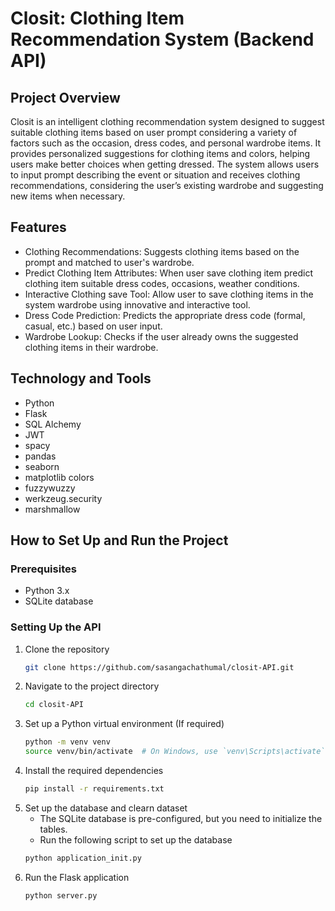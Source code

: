 # Closit: Clothing Item Recommendation System (Backend API)

## Project Overview
Closit is an intelligent clothing recommendation system designed to suggest suitable 
clothing items based on user prompt considering a variety of factors such as the occasion, dress codes, and personal 
wardrobe items. It provides personalized suggestions for clothing items and colors, helping users make better 
choices when getting dressed. The system allows users to input prompt describing the event or situation 
and receives clothing recommendations, considering the user’s existing wardrobe and suggesting new items when necessary.

## Features
- Clothing Recommendations: Suggests clothing items based on the prompt and matched to user's wardrobe.
- Predict Clothing Item Attributes: When user save clothing item predict clothing item suitable dress codes, occasions, weather conditions.
- Interactive Clothing save Tool: Allow user to save clothing items in the system wardrobe using innovative and interactive tool. 
- Dress Code Prediction: Predicts the appropriate dress code (formal, casual, etc.) based on user input.
- Wardrobe Lookup: Checks if the user already owns the suggested clothing items in their wardrobe.

## Technology and Tools
- Python
- Flask
- SQL Alchemy
- JWT
- spacy
- pandas
- seaborn
- matplotlib colors
- fuzzywuzzy
- werkzeug.security
- marshmallow

## How to Set Up and Run the Project
### Prerequisites
- Python 3.x
- SQLite database

### Setting Up the API
1. Clone the repository
   ```bash
   git clone https://github.com/sasangachathumal/closit-API.git
2. Navigate to the project directory
   ```bash
   cd closit-API
3. Set up a Python virtual environment (If required)
   ```bash
   python -m venv venv
   source venv/bin/activate  # On Windows, use `venv\Scripts\activate`
4. Install the required dependencies
   ```bash
   pip install -r requirements.txt
5. Set up the database and clearn dataset
   - The SQLite database is pre-configured, but you need to initialize the tables.
   - Run the following script to set up the database
   ```bash
   python application_init.py
6. Run the Flask application
   ```bash
   python server.py


